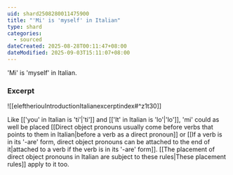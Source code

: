 ```yaml
---
uid: shard2508280011475900
title: "'Mi' is 'myself' in Italian"
type: shard
categories:
  - sourced
dateCreated: 2025-08-28T00:11:47+08:00
dateModified: 2025-09-03T15:11:07+08:00
---
```

'Mi' is 'myself' in Italian. 
### Excerpt
![[eleftheriouIntroductionItalianexcerptindex#^z1t30]]

Like [['you' in Italian is 'ti'|'ti']] and [['It' in Italian is 'lo'|'lo']], 'mi' could as well be placed [[Direct object pronouns usually come before verbs that points to them in Italian|before a verb as a direct pronoun]] or [[If a verb is in its '-are' form, direct object pronouns can be attached to the end of it|attached to a verb if the verb is in its '-are' form]]. [[The placement of direct object pronouns in Italian are subject to these rules|These placement rules]] apply to it too.
